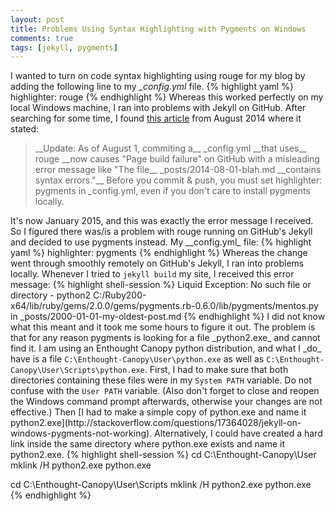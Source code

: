```yaml
---
layout: post
title: Problems Using Syntax Highlighting with Pygments on Windows
comments: true
tags: [jekyll, pygments]
---
```

I wanted to turn on code syntax highlighting using rouge for my blog by adding the following line to my _&#95;config.yml_ file.
{% highlight yaml %}
highlighter:   rouge
{% endhighlight %}
Whereas this worked perfectly on my local Windows machine, I ran into problems with Jekyll on GitHub.<span class="more"></span> After searching for some time, I found [this article](http://www.codeproject.com/Articles/809846/Blogging-on-GitHub) from August 2014 where it stated:
<blockquote>
__Update: As of August 1, commiting a__ &#95;config.yml __that uses__ rouge __now causes "Page build failure" on GitHub with a misleading error message like "The file__ &#95;posts/2014-08-01-blah.md __contains syntax errors."__ Before you commit & push, you must set highlighter: pygments in &#95;config.yml, even if you don't care to install pygments locally.
</blockquote>
It's now January 2015, and this was exactly the error message I received. So I figured there was/is a problem with rouge running on GitHub's Jekyll and decided to use pygments instead. My _&#95;config.yml_ file:
{% highlight yaml %}
highlighter:   pygments
{% endhighlight %}
Whereas the change went through smoothly remotely on GitHub's Jekyll, I ran into problems locally. Whenever I tried to <code>jekyll build</code> my site, I received this error message:
{% highlight shell-session %}
Liquid Exception: No such file or directory - python2 C:/Ruby200-x64/lib/ruby/gems/2.0.0/gems/pygments.rb-0.6.0/lib/pygments/mentos.py in _posts/2000-01-01-my-oldest-post.md
{% endhighlight %}
I did not know what this meant and it took me some hours to figure it out. The problem is that for any reason pygments is looking for a file _python2.exe_ and cannot find it. I am using an Enthought Canopy python distribution, and what I _do_ have is a file <code>C:\Enthought-Canopy\User\python.exe</code> as well as <code>C:\Enthought-Canopy\User\Scripts\python.exe</code>. First, I had to make sure that both directories containing these files were in my <code>System PATH</code> variable. Do not confuse with the <code>User PATH</code> variable. (Also don't forget to close and reopen the Windows command prompt afterwards, otherwise your changes are not effective.) Then [I had to make a simple copy of python.exe and name it python2.exe](http://stackoverflow.com/questions/17364028/jekyll-on-windows-pygments-not-working). Alternatively, I could have created a hard link inside the same directory where python.exe exists and name it python2.exe.
{% highlight shell-session %}
cd C:\Enthought-Canopy\User
mklink /H python2.exe python.exe

cd C:\Enthought-Canopy\User\Scripts
mklink /H python2.exe python.exe
{% endhighlight %}